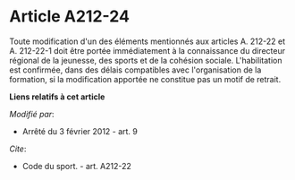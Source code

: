 # Article A212-24

Toute modification d'un des éléments mentionnés aux articles A. 212-22 et A. 212-22-1 doit être portée immédiatement à la
connaissance du directeur régional de la jeunesse, des sports et de la cohésion sociale. L'habilitation est confirmée, dans
des délais compatibles avec l'organisation de la formation, si la modification apportée ne constitue pas un motif de retrait.

**Liens relatifs à cet article**

_Modifié par_:

  - Arrêté du 3 février 2012 - art. 9

_Cite_:

  - Code du sport. - art. A212-22
